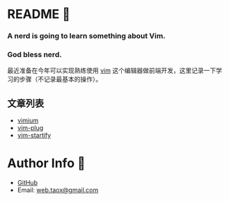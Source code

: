 # README 📑

### **A nerd is going to learn something about Vim.**

### **God bless nerd.**

最近准备在今年可以实现熟练使用 [vim](https://www.vim.org) 这个编辑器做前端开发，这里记录一下学习的步骤（不记录最基本的操作）。

## 文章列表

* [vimium](./documents/vimium.md)
* [vim-plug](./documents/vim-plug.md)
* [vim-startify](./documents/vim-startify.md)

# Author Info 🦉

* [GitHub](https://github.com/Tao-Quixote)
* Email: <web.taox@gmail.com>
